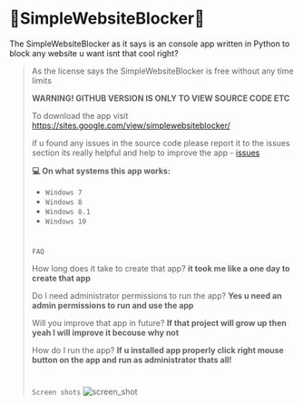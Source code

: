 # 🚫SimpleWebsiteBlocker🚫

The SimpleWebsiteBlocker as it says is an console app written in Python to block any website u want isnt that cool right?

>As the license says the SimpleWebsiteBlocker is free without any time limits
>
>**WARNING! GITHUB VERSION IS ONLY TO VIEW SOURCE CODE ETC**
>
>To download the app visit https://sites.google.com/view/simplewebsiteblocker/
>
>
>if u found any issues in the source code please report it to the issues section its really helpful and help to improve the app - [issues](http://github.com/Rabixx/SimpleWebsiteBlocker/issues)
>
>
>**💻 On what systems this app works:**
>
>- ```Windows 7```
>- ```Windows 8```
>- ```Windows 8.1```
>- ```Windows 10```
>
>
>#
>`FAQ`
>>
>How long does it take to create that app? **it took me like a one day to create that app**
>
>Do I need administrator permissions to run the app? **Yes u need an admin permissions to run and use the app**
>
>Will you improve that app in future? **If that project will grow up then yeah I will improve it becouse why not**
>
>How do I run the app? **If u installed app properly click right mouse button on the app and run as administrator thats all!**
>#
>
>`Screen shots`
>![screen_shot](https://user-images.githubusercontent.com/87124650/131369409-fbdeb44d-d331-4242-9623-b145758fb1dd.png)
